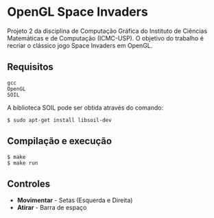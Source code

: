# OpenGL Space Invaders

Projeto 2 da disciplina de Computação Gráfica do Instituto de Ciências Matemáticas e de Computação (ICMC-USP).
O objetivo do trabalho é recriar o clássico jogo Space Invaders em OpenGL.

## Requisitos

```
gcc
OpenGL
SOIL
```
A biblioteca SOIL pode ser obtida através do comando:
```
$ sudo apt-get install libsoil-dev
```

## Compilação e execução
```
$ make
$ make run
```

## Controles
+ __Movimentar__ - Setas (Esquerda e Direita)
+ __Atirar__ - Barra de espaço
